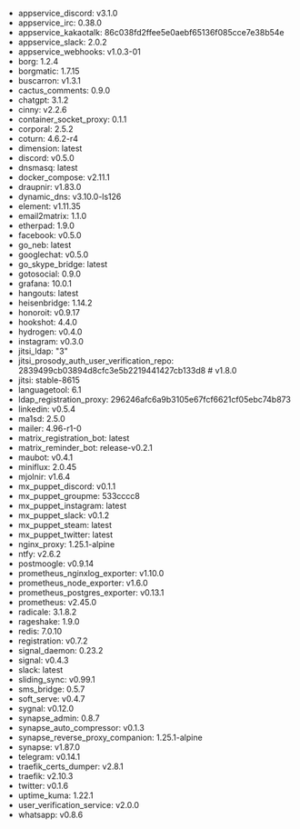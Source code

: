 * appservice_discord: v3.1.0
* appservice_irc: 0.38.0
* appservice_kakaotalk: 86c038fd2ffee5e0aebf65136f085cce7e38b54e
* appservice_slack: 2.0.2
* appservice_webhooks: v1.0.3-01
* borg: 1.2.4
* borgmatic: 1.7.15
* buscarron: v1.3.1
* cactus_comments: 0.9.0
* chatgpt: 3.1.2
* cinny: v2.2.6
* container_socket_proxy: 0.1.1
* corporal: 2.5.2
* coturn: 4.6.2-r4
* dimension: latest
* discord: v0.5.0
* dnsmasq: latest
* docker_compose: v2.11.1
* draupnir: v1.83.0
* dynamic_dns: v3.10.0-ls126
* element: v1.11.35
* email2matrix: 1.1.0
* etherpad: 1.9.0
* facebook: v0.5.0
* go_neb: latest
* googlechat: v0.5.0
* go_skype_bridge: latest
* gotosocial: 0.9.0
* grafana: 10.0.1
* hangouts: latest
* heisenbridge: 1.14.2
* honoroit: v0.9.17
* hookshot: 4.4.0
* hydrogen: v0.4.0
* instagram: v0.3.0
* jitsi_ldap: "3"
* jitsi_prosody_auth_user_verification_repo: 2839499cb03894d8cfc3e5b2219441427cb133d8 # v1.8.0
* jitsi: stable-8615
* languagetool: 6.1
* ldap_registration_proxy: 296246afc6a9b3105e67fcf6621cf05ebc74b873
* linkedin: v0.5.4
* ma1sd: 2.5.0
* mailer: 4.96-r1-0
* matrix_registration_bot: latest
* matrix_reminder_bot: release-v0.2.1
* maubot: v0.4.1
* miniflux: 2.0.45
* mjolnir: v1.6.4
* mx_puppet_discord: v0.1.1
* mx_puppet_groupme: 533cccc8
* mx_puppet_instagram: latest
* mx_puppet_slack: v0.1.2
* mx_puppet_steam: latest
* mx_puppet_twitter: latest
* nginx_proxy: 1.25.1-alpine
* ntfy: v2.6.2
* postmoogle: v0.9.14
* prometheus_nginxlog_exporter: v1.10.0
* prometheus_node_exporter: v1.6.0
* prometheus_postgres_exporter: v0.13.1
* prometheus: v2.45.0
* radicale: 3.1.8.2
* rageshake: 1.9.0
* redis: 7.0.10
* registration: v0.7.2
* signal_daemon: 0.23.2
* signal: v0.4.3
* slack: latest
* sliding_sync: v0.99.1
* sms_bridge: 0.5.7
* soft_serve: v0.4.7
* sygnal: v0.12.0
* synapse_admin: 0.8.7
* synapse_auto_compressor: v0.1.3
* synapse_reverse_proxy_companion: 1.25.1-alpine
* synapse: v1.87.0
* telegram: v0.14.1
* traefik_certs_dumper: v2.8.1
* traefik: v2.10.3
* twitter: v0.1.6
* uptime_kuma: 1.22.1
* user_verification_service: v2.0.0
* whatsapp: v0.8.6
